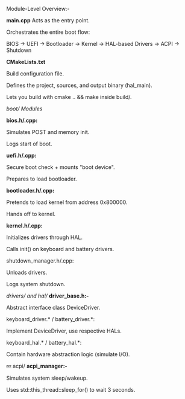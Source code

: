 Module-Level Overview:-

**main.cpp**
Acts as the entry point.

Orchestrates the entire boot flow:

BIOS → UEFI → Bootloader → Kernel → HAL-based Drivers → ACPI → Shutdown

**CMakeLists.txt**

Build configuration file.

Defines the project, sources, and output binary (hal_main).

Lets you build with cmake .. && make inside build/.

*boot/ Modules*

**bios.h/.cpp:**

Simulates POST and memory init.

Logs start of boot.

**uefi.h/.cpp:**

Secure boot check + mounts "boot device".

Prepares to load bootloader.

**bootloader.h/.cpp:**

Pretends to load kernel from address 0x800000.

Hands off to kernel.

**kernel.h/.cpp:**

Initializes drivers through HAL.

Calls init() on keyboard and battery drivers.

shutdown_manager.h/.cpp:

Unloads drivers.

Logs system shutdown.

*drivers/ and hal/*
**driver_base.h:-**

Abstract interface class DeviceDriver.

keyboard_driver.* / battery_driver.*:

Implement DeviceDriver, use respective HALs.

keyboard_hal.* / battery_hal.*:

Contain hardware abstraction logic (simulate I/O).

💤 acpi/
**acpi_manager:-**

Simulates system sleep/wakeup.

Uses std::this_thread::sleep_for() to wait 3 seconds.
